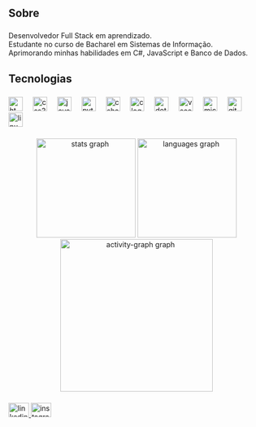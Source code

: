 <h2 align="left">Sobre</h2>

###

<p align="left">Desenvolvedor Full Stack em aprendizado.<br>Estudante no curso de Bacharel em Sistemas de Informação.<br>Aprimorando minhas habilidades em C#, JavaScript e Banco de Dados.</p>

###

<h2 align="left">Tecnologias</h2>

###

<div align="left">
  <img src="https://skillicons.dev/icons?i=html" height="28" alt="html5 logo"  />
  <img width="12" />
  <img src="https://cdn.jsdelivr.net/gh/devicons/devicon/icons/css3/css3-original.svg" height="28" alt="css3 logo"  />
  <img width="12" />
  <img src="https://skillicons.dev/icons?i=js" height="28" alt="javascript logo"  />
  <img width="12" />
  <img src="https://cdn.jsdelivr.net/gh/devicons/devicon/icons/python/python-original.svg" height="28" alt="python logo"  />
  <img width="12" />
  <img src="https://skillicons.dev/icons?i=cs" height="28" alt="csharp logo"  />
  <img width="12" />
  <img src="https://skillicons.dev/icons?i=c" height="28" alt="c logo"  />
  <img width="12" />
  <img src="https://skillicons.dev/icons?i=dotnet" height="28" alt="dot-net logo"  />
  <img width="12" />
  <img src="https://cdn.jsdelivr.net/gh/devicons/devicon/icons/vscode/vscode-original.svg" height="28" alt="vscode logo"  />
  <img width="12" />
  <img src="https://cdn.jsdelivr.net/gh/devicons/devicon/icons/microsoftsqlserver/microsoftsqlserver-plain.svg" height="28" alt="microsoftsqlserver logo"  />
  <img width="12" />
  <img src="https://cdn.simpleicons.org/git/F05032" height="28" alt="git logo"  />
  <img width="12" />
  <img src="https://cdn.jsdelivr.net/gh/devicons/devicon/icons/linux/linux-original.svg" height="28" alt="linux logo"  />
</div>

###

<div align="center">
  <img src="https://github-readme-stats.vercel.app/api?username=LucasLuidy&hide_title=false&hide_rank=false&show_icons=true&include_all_commits=true&count_private=true&disable_animations=false&theme=github_dark&locale=pt-br&hide_border=false&order=1&custom_title=Estat%C3%ADsticas%20do%20GitHub%20de%20LucasLuidy" height="195" alt="stats graph"  />
  <img src="https://github-readme-stats.vercel.app/api/top-langs?username=LucasLuidy&locale=pt-br&hide_title=false&layout=compact&card_width=320&langs_count=7&theme=github_dark&hide_border=false&order=2&custom_title=Linguagens%20mais%20utilizadas" height="195" alt="languages graph"  />
  <img src="https://github-readme-activity-graph.vercel.app/graph?username=LucasLuidy&radius=10&theme=github-dark&area=true&order=5&hide_border=false&hide_title=false&custom_title=Gr%C3%A1fico%20das%20contribui%C3%A7%C3%B5es%20de%20LucasLuidy" height="300" alt="activity-graph graph"  />
</div>

###

<div align="left">
  <a href="https://www.linkedin.com/in/lucas-luidy-aab4b0320/" target="_blank">
    <img src="https://raw.githubusercontent.com/maurodesouza/profile-readme-generator/master/src/assets/icons/social/linkedin/default.svg" width="40" height="28" alt="linkedin logo"  />
  </a>
  <a href="https://www.instagram.com/luidytolentino/" target="_blank">
    <img src="https://raw.githubusercontent.com/maurodesouza/profile-readme-generator/master/src/assets/icons/social/instagram/default.svg" width="40" height="28" alt="instagram logo"  />
  </a>
</div>

###
